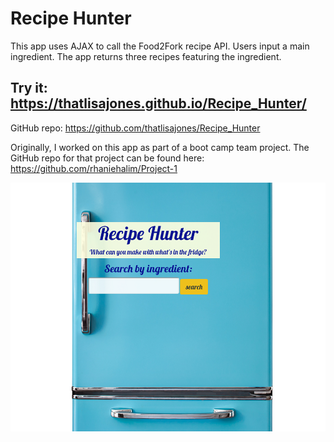 # Recipe Hunter

This app uses AJAX to call the Food2Fork recipe API. Users input a main ingredient. The app returns three recipes featuring the ingredient.

## Try it: https://thatlisajones.github.io/Recipe_Hunter/

GitHub repo: https://github.com/thatlisajones/Recipe_Hunter

Originally, I worked on this app as part of a boot camp team project. The GitHub repo for that project can be found here: https://github.com/rhaniehalim/Project-1


![app screenshot](https://github.com/thatlisajones/Recipe_Hunter/blob/master/assets/recipehunter.PNG)